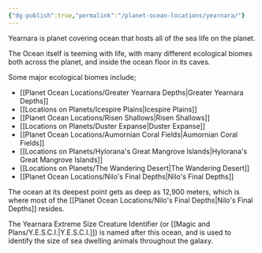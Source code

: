 ```yaml
---
{"dg-publish":true,"permalink":"/planet-ocean-locations/yearnara/"}
---
```


Yearnara is planet covering ocean that hosts all of the sea life on the planet.

The Ocean itself is teeming with life, with many different ecological biomes both across the planet, and inside the ocean floor in its caves. 

Some major ecological biomes include;
- [[Planet Ocean Locations/Greater Yearnara Depths\|Greater Yearnara Depths]]
- [[Locations on Planets/Icespire Plains\|Icespire Plains]]
- [[Planet Ocean Locations/Risen Shallows\|Risen Shallows]]
- [[Locations on Planets/Duster Expanse\|Duster Expanse]]
- [[Planet Ocean Locations/Aumornian Coral Fields\|Aumornian Coral Fields]]
- [[Locations on Planets/Hylorana's Great Mangrove Islands\|Hylorana's Great Mangrove Islands]]
- [[Locations on Planets/The Wandering Desert\|The Wandering Desert]]
- [[Planet Ocean Locations/Nilo's Final Depths\|Nilo's Final Depths]]

The ocean at its deepest point gets as deep as 12,900 meters, which is where most of the [[Planet Ocean Locations/Nilo's Final Depths\|Nilo's Final Depths]] resides.

The Yearnara Extreme Size Creature Identifier (or [[Magic and Plans/Y.E.S.C.I.\|Y.E.S.C.I.]]) is named after this ocean, and is used to identify the size of sea dwelling animals throughout the galaxy.